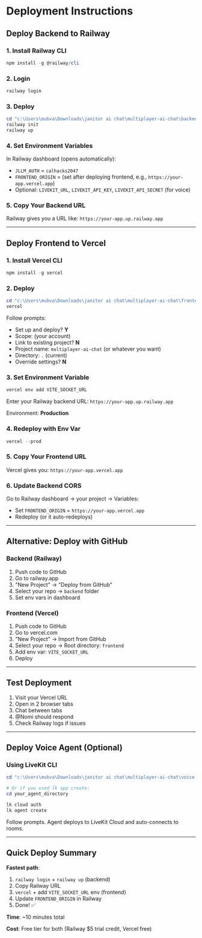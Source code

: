 # Deployment Instructions

## Deploy Backend to Railway

### 1. Install Railway CLI
```powershell
npm install -g @railway/cli
```

### 2. Login
```powershell
railway login
```

### 3. Deploy
```powershell
cd "c:\Users\mubva\Downloads\janitor ai chat\multiplayer-ai-chat\backend"
railway init
railway up
```

### 4. Set Environment Variables
In Railway dashboard (opens automatically):
- `JLLM_AUTH` = `calhacks2047`
- `FRONTEND_ORIGIN` = (set after deploying frontend, e.g., `https://your-app.vercel.app`)
- Optional: `LIVEKIT_URL`, `LIVEKIT_API_KEY`, `LIVEKIT_API_SECRET` (for voice)

### 5. Copy Your Backend URL
Railway gives you a URL like: `https://your-app.up.railway.app`

---

## Deploy Frontend to Vercel

### 1. Install Vercel CLI
```powershell
npm install -g vercel
```

### 2. Deploy
```powershell
cd "c:\Users\mubva\Downloads\janitor ai chat\multiplayer-ai-chat\frontend"
vercel
```

Follow prompts:
- Set up and deploy? **Y**
- Scope: (your account)
- Link to existing project? **N**
- Project name: `multiplayer-ai-chat` (or whatever you want)
- Directory: `.` (current)
- Override settings? **N**

### 3. Set Environment Variable
```powershell
vercel env add VITE_SOCKET_URL
```

Enter your Railway backend URL: `https://your-app.up.railway.app`

Environment: **Production**

### 4. Redeploy with Env Var
```powershell
vercel --prod
```

### 5. Copy Your Frontend URL
Vercel gives you: `https://your-app.vercel.app`

### 6. Update Backend CORS
Go to Railway dashboard → your project → Variables:
- Set `FRONTEND_ORIGIN` = `https://your-app.vercel.app`
- Redeploy (or it auto-redeploys)

---

## Alternative: Deploy with GitHub

### Backend (Railway)
1. Push code to GitHub
2. Go to railway.app
3. "New Project" → "Deploy from GitHub"
4. Select your repo → `backend` folder
5. Set env vars in dashboard

### Frontend (Vercel)
1. Push code to GitHub
2. Go to vercel.com
3. "New Project" → Import from GitHub
4. Select your repo → Root directory: `frontend`
5. Add env var: `VITE_SOCKET_URL`
6. Deploy

---

## Test Deployment

1. Visit your Vercel URL
2. Open in 2 browser tabs
3. Chat between tabs
4. @Nomi should respond
5. Check Railway logs if issues

---

## Deploy Voice Agent (Optional)

### Using LiveKit CLI
```powershell
cd "c:\Users\mubva\Downloads\janitor ai chat\multiplayer-ai-chat\voice-agent"

# Or if you used lk app create:
cd your_agent_directory

lk cloud auth
lk agent create
```

Follow prompts. Agent deploys to LiveKit Cloud and auto-connects to rooms.

---

## Quick Deploy Summary

**Fastest path**:
1. `railway login` + `railway up` (backend)
2. Copy Railway URL
3. `vercel` + add `VITE_SOCKET_URL` env (frontend)
4. Update `FRONTEND_ORIGIN` in Railway
5. Done! ✅

**Time**: ~10 minutes total

**Cost**: Free tier for both (Railway $5 trial credit, Vercel free)
